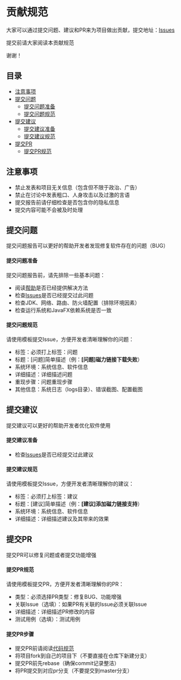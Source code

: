 # 贡献规范

大家可以通过提交问题、建议和PR来为项目做出贡献，提交地址：[Issues](https://gitee.com/acgist/snail/issues)

提交前请大家阅读本贡献规范

谢谢！

## 目录

* [注意事项](#注意事项)
* [提交问题](#提交问题)
	* [提交问题准备](#提交问题准备)
	* [提交问题规范](#提交问题规范)
* [提交建议](#提交建议)
	* [提交建议准备](#提交建议准备)
	* [提交建议规范](#提交建议规范)
* [提交PR](#提交pr)
	* [提交PR规范](#提交pr规范)

## 注意事项

* 禁止发表和项目无关信息（包含但不限于政治、广告）
* 禁止在讨论中发表粗口、人身攻击以及过激的言语
* 提交报告前请仔细检查是否包含你的隐私信息
* 提交内容可能不会被及时处理

## 提交问题

提交问题报告可以更好的帮助开发者发现修复软件存在的问题（BUG）

#### 提交问题准备

提交问题报告前，请先排除一些基本问题：

* 阅读[帮助](./HELP.md)是否已经提供解决方法
* 检查[Issues](https://gitee.com/acgist/snail/issues)是否已经提交过此问题
* 检查JDK、网络、路由、防火墙配置（排除环境因素）
* 检查运行系统和JavaFX依赖系统是否一致

#### 提交问题规范

请使用模板提交Issue，方便开发者清晰理解你的问题：

* 标签：必须打上标签：问题
* 标题：[问题]简单描述（例：**[问题]磁力链接下载失败**）
* 系统环境：系统信息、软件信息
* 详细描述：详细描述问题
* 重现步骤：问题重现步骤
* 其他信息：系统日志（logs目录）、错误截图、配置截图

## 提交建议

提交建议可以更好的帮助开发者优化软件使用

#### 提交建议准备

* 检查[Issues](https://gitee.com/acgist/snail/issues)是否已经提交过此建议

#### 提交建议规范

请使用模板提交Issue，方便开发者清晰理解你的建议：

* 标签：必须打上标签：建议
* 标题：[建议]简单描述（例：**[建议]添加磁力链接支持**）
* 系统环境：系统信息、软件信息
* 详细描述：详细描述建议及其带来的效果

## 提交PR

提交PR可以修复问题或者提交功能增强

#### 提交PR规范

请使用模板提交PR，方便开发者清晰理解你的PR：

* 类型：必须选择PR类型：修复BUG、功能增强
* 关联Issue（选填）：如果PR有关联的Issue必须关联Issue
* 详细描述：详细描述PR修改的内容
* 测试用例（选填）：测试用例

#### 提交PR步骤

* 提交PR前请阅读[代码规范](./CODE_OF_CONDUCT.md)
* 将项目fork到自己的项目下（不要直接在仓库下新建分支）
* 提交PR前先rebase（确保commit记录整洁）
* 将PR提交到对应pr分支（不要提交到master分支）
